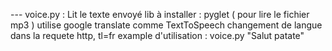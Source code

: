 --- voice.py :
	Lit le texte envoyé
	lib à installer : pyglet ( pour lire le fichier mp3 )
	utilise google translate comme TextToSpeech
	changement de langue dans la requete http, tl=fr
	example d'utilisation :
		voice.py "Salut patate"
